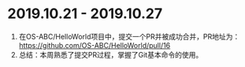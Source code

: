 # 2019.10.21 - 2019.10.27
1. 在OS-ABC/HelloWorld项目中，提交一个PR并被成功合并，PR地址为：https://github.com/OS-ABC/HelloWorld/pull/16
2. 总结：本周熟悉了提交PR过程，掌握了Git基本命令的使用。